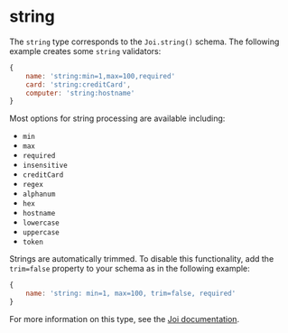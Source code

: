 # string

The `string` type corresponds to the `Joi.string()` schema. The following example creates some `string` validators:

```js
{
    name: 'string:min=1,max=100,required'
    card: 'string:creditCard',
    computer: 'string:hostname'
}
```

Most options for string processing are available including:
- `min`
- `max`
- `required`
- `insensitive`
- `creditCard`
- `regex`
- `alphanum`
- `hex`
- `hostname`
- `lowercase`
- `uppercase`
- `token`

Strings are automatically trimmed. To disable this functionality, add the `trim=false` property to your schema as in the following example:

```js
{
    name: 'string: min=1, max=100, trim=false, required'
}
```


For more information on this type, see the [Joi documentation](https://github.com/hapijs/joi/blob/v8/API.md).
